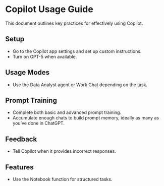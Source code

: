 # Copilot Usage Guide

This document outlines key practices for effectively using Copilot.

## Setup
- Go to the Copilot app settings and set up custom instructions.
- Turn on GPT-5 when available.

## Usage Modes
- Use the Data Analyst agent or Work Chat depending on the task.

## Prompt Training
- Complete both basic and advanced prompt training.
- Accumulate enough chats to build prompt memory, ideally as many as you’ve done in ChatGPT.

## Feedback
- Tell Copilot when it provides incorrect responses.

## Features
- Use the Notebook function for structured tasks.